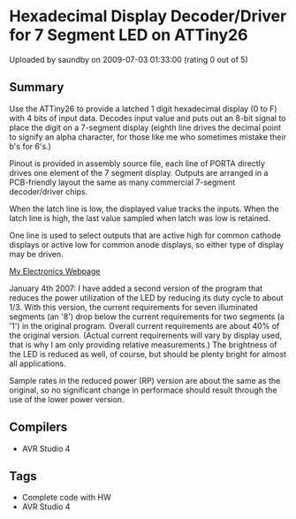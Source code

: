 # Hexadecimal Display Decoder/Driver for 7 Segment LED on ATTiny26

Uploaded by saundby on 2009-07-03 01:33:00 (rating 0 out of 5)

## Summary

Use the ATTiny26 to provide a latched 1 digit hexadecimal display (0 to F) with 4 bits of input data. Decodes input value and puts out an 8-bit signal to place the digit on a 7-segment display (eighth line drives the decimal point to signify an alpha character, for those like me who sometimes mistake their b's for 6's.)  

Pinout is provided in assembly source file, each line of PORTA directly drives one element of the 7 segment display. Outputs are arranged in a PCB-friendly layout the same as many commercial 7-segment decoder/driver chips.  

When the latch line is low, the displayed value tracks the inputs. When the latch line is high, the last value sampled when latch was low is retained.  

One line is used to select outputs that are active high for common cathode displays or active low for common anode displays, so either type of display may be driven.


[My Electronics Webpage](http://saundby.com/electronics.html)


January 4th 2007: I have added a second version of the program that reduces the power utilization of the LED by reducing its duty cycle to about 1/3. With this version, the current requirements for seven illuminated segments (an '8') drop below the current requirements for two segments (a '1') in the original program. Overall current requirements are about 40% of the original version. (Actual current requirements will vary by display used, that is why I am only providing relative measurements.) The brightness of the LED is reduced as well, of course, but should be plenty bright for almost all applications.


Sample rates in the reduced power (RP) version are about the same as the original, so no significant change in performace should result through the use of the lower power version.

## Compilers

- AVR Studio 4

## Tags

- Complete code with HW
- AVR Studio 4
